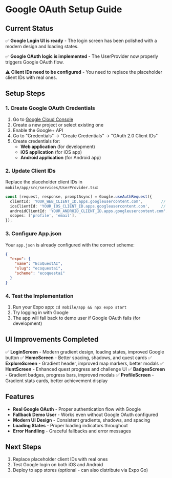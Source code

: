 # Google OAuth Setup Guide

## Current Status
✅ **Google Login UI is ready** - The login screen has been polished with a modern design and loading states.

✅ **Google OAuth logic is implemented** - The UserProvider now properly triggers Google OAuth flow.

⚠️ **Client IDs need to be configured** - You need to replace the placeholder client IDs with real ones.

## Setup Steps

### 1. Create Google OAuth Credentials

1. Go to [Google Cloud Console](https://console.cloud.google.com/)
2. Create a new project or select existing one
3. Enable the Google+ API
4. Go to "Credentials" → "Create Credentials" → "OAuth 2.0 Client IDs"
5. Create credentials for:
   - **Web application** (for development)
   - **iOS application** (for iOS app)
   - **Android application** (for Android app)

### 2. Update Client IDs

Replace the placeholder client IDs in `mobile/app/src/services/UserProvider.tsx`:

```typescript
const [request, response, promptAsync] = Google.useAuthRequest({
  clientId: 'YOUR_WEB_CLIENT_ID.apps.googleusercontent.com',        // ← Replace
  iosClientId: 'YOUR_IOS_CLIENT_ID.apps.googleusercontent.com',     // ← Replace  
  androidClientId: 'YOUR_ANDROID_CLIENT_ID.apps.googleusercontent.com', // ← Replace
  scopes: ['profile', 'email'],
});
```

### 3. Configure App.json

Your `app.json` is already configured with the correct scheme:

```json
{
  "expo": {
    "name": "EcoQuestAI",
    "slug": "ecoquestai",
    "scheme": "ecoquestai"
  }
}
```

### 4. Test the Implementation

1. Run your Expo app: `cd mobile/app && npx expo start`
2. Try logging in with Google
3. The app will fall back to demo user if Google OAuth fails (for development)

## UI Improvements Completed

✅ **LoginScreen** - Modern gradient design, loading states, improved Google button
✅ **HomeScreen** - Better spacing, shadows, and quest cards
✅ **ExploreScreen** - Gradient header, improved map markers, better modals
✅ **HuntScreen** - Enhanced quest progress and challenge UI
✅ **BadgesScreen** - Gradient badges, progress bars, improved modals
✅ **ProfileScreen** - Gradient stats cards, better achievement display

## Features

- **Real Google OAuth** - Proper authentication flow with Google
- **Fallback Demo User** - Works even without Google OAuth configured
- **Modern UI Design** - Consistent gradients, shadows, and spacing
- **Loading States** - Proper loading indicators throughout
- **Error Handling** - Graceful fallbacks and error messages

## Next Steps

1. Replace placeholder client IDs with real ones
2. Test Google login on both iOS and Android
3. Deploy to app stores (optional - can also distribute via Expo Go) 